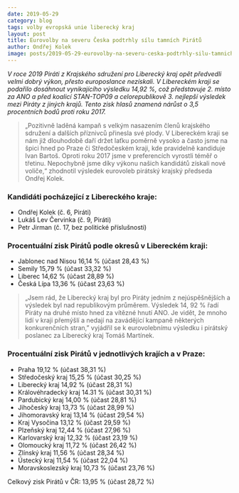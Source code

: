 ```yaml
---
date: 2019-05-29
category: blog
tags: volby evropská unie liberecký kraj
layout: post
title: Eurovolby na severu Česka podtrhly sílu tamních Pirátů
author: Ondřej Kolek
image: posts/2019-05-29-eurovolby-na-severu-ceska-podtrhly-silu-tamnich-piratu.jpg
---
```

*V roce 2019 Piráti z Krajského sdružení pro Liberecký kraj opět předvedli velmi dobrý výkon, přesto europoslance nezískali. V Libereckém kraji se podařilo dosáhnout vynikajícího výsledku 14,92 %, což představuje 2. místo za ANO a před koalicí STAN-TOP09 a celorepublikově 3. nejlepší výsledek mezi Piráty z jiných krajů. Tento zisk hlasů znamená nárůst o 3,5 procentních bodů proti roku 2017.*

> „Pozitivně laděná kampaň s velkým nasazením členů krajského sdružení a dalších příznivců přinesla své plody. V Libereckém kraji se nám již dlouhodobě daří držet laťku poměrně vysoko a často jsme na špici hned po Praze či Středočeském kraji, kde pravidelně kandiduje Ivan Bartoš. Oproti roku 2017 jsme v preferencích vyrostli téměř o třetinu. Nepochybně jsme díky výkonu našich kandidátů získali nové voliče,“ zhodnotil výsledek eurovoleb pirátský krajský předseda Ondřej Kolek.

### Kandidáti pocházející z Libereckého kraje: 
- Ondřej Kolek (č. 6, Piráti)
- Lukáš Lev Červinka (č. 9, Piráti)
- Petr Jirman (č. 17, bez politické příslušnosti)

### Procentuální zisk Pirátů podle okresů v Libereckém kraji:
- Jablonec nad Nisou 16,14 % (účast 28,43 %)
- Semily 15,79 % (účast 33,32 %)
- Liberec 14,62 % (účast 28,89 %)
- Česká Lípa 13,36 % (účast 23,63 %)

> „Jsem rád, že Liberecký kraj byl pro Piráty jedním z nejúspěšnějších a výsledek byl nad republikovým průměrem. Výsledek 14, 92 % řadí Piráty na druhé místo hned za vítězné hnutí ANO. Je vidět, že mnoho lidí v  kraji přemýšlí a nedají na zavádějící kampaně některých konkurenčních  stran,” vyjádřil se k eurovolebnímu výsledku i pirátský poslanec za Liberecký kraj Tomáš Martínek.


### Procentuální zisk Pirátů v jednotlivých krajích a v Praze:

- Praha 19,12 % (účast 38,31 %)
- Středočeský kraj 15,25 % (účast 30,25 %)
- Liberecký kraj 14,92 % (účast 28,31 %)
- Královéhradecký kraj 14.31 % (účast 30,31 %)
- Pardubický kraj 14,00 % (účast 28,81 %)
- Jihočeský kraj 13,73 % (účast 28,99 %)
- Jihomoravský kraj 13,14 % (účast 29,54 %)
- Kraj Vysočina 13,12 % (účast 29,59 %)
- Plzeňský kraj 12,44 % (účast 27,96 %)
- Karlovarský kraj 12,32 % (účast 23,19 %)
- Olomoucký kraj 11,72 % (účast 26,42 %)
- Zlínský kraj 11,56 % (účast 28,34 %)
- Ústecký kraj 11,54 % (účast 22,04 %)
- Moravskoslezský kraj 10,73 % (účast 23,76 %)

Celkový zisk Pirátů v ČR: 13,95 % (účast 28,72 %)

